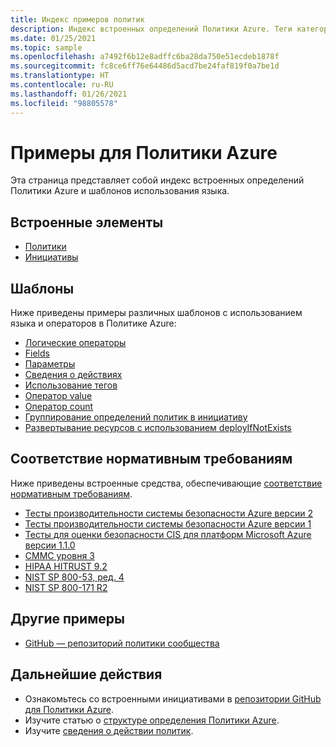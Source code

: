 ```yaml
---
title: Индекс примеров политик
description: Индекс встроенных определений Политики Azure. Теги категорий, соответствие нормативным требованиям, Key Vault, Kubernetes, гостевая конфигурация и многое другое.
ms.date: 01/25/2021
ms.topic: sample
ms.openlocfilehash: a7492f6b12e8adffc6ba28da750e51ecdeb1878f
ms.sourcegitcommit: fc8ce6ff76e64486d5acd7be24faf819f0a7be1d
ms.translationtype: HT
ms.contentlocale: ru-RU
ms.lasthandoff: 01/26/2021
ms.locfileid: "98805578"
---
```

# <a name="azure-policy-samples"></a>Примеры для Политики Azure

Эта страница представляет собой индекс встроенных определений Политики Azure и шаблонов использования языка.

## <a name="built-ins"></a>Встроенные элементы

- [Политики](./built-in-policies.md)
- [Инициативы](./built-in-initiatives.md)

## <a name="patterns"></a>Шаблоны

Ниже приведены примеры различных шаблонов с использованием языка и операторов в Политике Azure:

- [Логические операторы](./pattern-logical-operators.md)
- [Fields](./pattern-fields.md)
- [Параметры](./pattern-parameters.md)
- [Сведения о действиях](./pattern-effect-details.md)
- [Использование тегов](./pattern-tags.md)
- [Оператор value](./pattern-value-operator.md)
- [Оператор count](./pattern-count-operator.md)
- [Группирование определений политик в инициативу](./pattern-group-with-initiative.md)
- [Развертывание ресурсов с использованием deployIfNotExists](./pattern-deploy-resources.md)

## <a name="regulatory-compliance"></a>Соответствие нормативным требованиям

Ниже приведены встроенные средства, обеспечивающие [соответствие нормативным требованиям](../concepts/regulatory-compliance.md).

- [Тесты производительности системы безопасности Azure версии 2](./azure-security-benchmark.md)
- [Тесты производительности системы безопасности Azure версии 1](./azure-security-benchmarkv1.md)
- [Тесты для оценки безопасности CIS для платформ Microsoft Azure версии 1.1.0](./cis-azure-1-1-0.md)
- [CMMC уровня 3](./cmmc-l3.md)
- [HIPAA HITRUST 9.2](./hipaa-hitrust-9-2.md)
- [NIST SP 800-53, ред. 4](./nist-sp-800-53-r4.md)
- [NIST SP 800-171 R2](./nist-sp-800-171-r2.md)

## <a name="other-samples"></a>Другие примеры

- [GitHub — репозиторий политики сообщества](https://github.com/Azure/Community-Policy)

## <a name="next-steps"></a>Дальнейшие действия

- Ознакомьтесь со встроенными инициативами в [репозитории GitHub для Политики Azure](https://github.com/Azure/azure-policy).
- Изучите статью о [структуре определения Политики Azure](../concepts/definition-structure.md).
- Изучите [сведения о действии политик](../concepts/effects.md).
